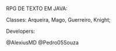 
RPG DE TEXTO EM JAVA:

Classes: Arqueira, Mago, Guerreiro, Knight;

Developers:

@AlexiusMD
@Pedro05Souza
